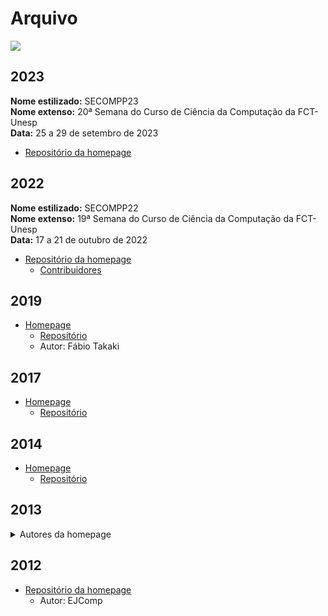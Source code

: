 # Arquivo

![](/secompp/history-logo.png)

## 2023

**Nome estilizado:** SECOMPP23  
**Nome extenso:** 20ª Semana do Curso de Ciência da Computação da FCT-Unesp  
**Data:** 25 a 29 de setembro de 2023

- [Repositório da homepage](https://github.com/cacic-fct/secompp-site/tree/2023.0.3)

## 2022

**Nome estilizado:** SECOMPP22  
**Nome extenso:** 19ª Semana do Curso de Ciência da Computação da FCT-Unesp  
**Data:** 17 a 21 de outubro de 2022

- [Repositório da homepage](https://github.com/cacic-fct/secompp-site-2022)
  - [Contribuidores](https://github.com/cacic-fct/secompp-site-2022/graphs/contributors)

## 2019

- [Homepage](https://cacic-fct.github.io/secompp-site-2019/)
  - [Repositório](https://github.com/cacic-fct/secompp-site-2019)
  - Autor: Fábio Takaki

## 2017

- [Homepage](https://cacic-fct.github.io/secompp-site-2017/)
  - [Repositório](https://github.com/cacic-fct/secompp-site-2017)

## 2014

- [Homepage](https://cacic-fct.github.io/secompp-site-2014/)
  - [Repositório](https://github.com/cacic-fct/secompp-site-2014)

## 2013

<details>
 <summary>Autores da homepage</summary>

```
/* TEAM */
	Chef:Celso Olivete Junior
	Contact: olivete@fct.unesp.br
	From:Presidente Prudente, S„o Paulo, Brazil

    Developer:Gabriel Spadon de Souza
    Contact: gabriel.spadon@hotmail.com
    From:Presidente Prudente, S„o Paulo, Brazil

    Developer:Gustavo da Mota Ramos
    Contact: gustavodm.ramos@gmail.com
    From:Presidente Prudente, S„o Paulo, Brazil

/_ SITE _/
Last update:15/08/2013
Language: Portuguese (Brazil)
Doctype:HTML5
IDE: Sublime Text, Notepad++, FileZilla

```

\[sic\]

</details>

## 2012

- [Repositório da homepage](https://github.com/cacic-fct/secompp-site-2012/)
  - Autor: EJComp
